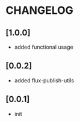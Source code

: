 # CHANGELOG

## [1.0.0]
* added functional usage

## [0.0.2]
* added flux-publish-utils

## [0.0.1]
* init